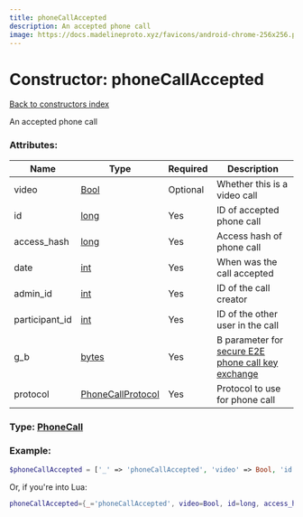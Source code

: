 ```yaml
---
title: phoneCallAccepted
description: An accepted phone call
image: https://docs.madelineproto.xyz/favicons/android-chrome-256x256.png
---
```

# Constructor: phoneCallAccepted  
[Back to constructors index](index.md)



An accepted phone call

### Attributes:

| Name     |    Type       | Required | Description |
|----------|---------------|----------|-------------|
|video|[Bool](../types/Bool.md) | Optional|Whether this is a video call|
|id|[long](../types/long.md) | Yes|ID of accepted phone call|
|access\_hash|[long](../types/long.md) | Yes|Access hash of phone call|
|date|[int](../types/int.md) | Yes|When was the call accepted|
|admin\_id|[int](../types/int.md) | Yes|ID of the call creator|
|participant\_id|[int](../types/int.md) | Yes|ID of the other user in the call|
|g\_b|[bytes](../types/bytes.md) | Yes|B parameter for [secure E2E phone call key exchange](https://core.telegram.org/api/end-to-end/voice-calls)|
|protocol|[PhoneCallProtocol](../types/PhoneCallProtocol.md) | Yes|Protocol to use for phone call|



### Type: [PhoneCall](../types/PhoneCall.md)


### Example:

```php
$phoneCallAccepted = ['_' => 'phoneCallAccepted', 'video' => Bool, 'id' => long, 'access_hash' => long, 'date' => int, 'admin_id' => int, 'participant_id' => int, 'g_b' => 'bytes', 'protocol' => PhoneCallProtocol];
```  


Or, if you're into Lua:

```lua
phoneCallAccepted={_='phoneCallAccepted', video=Bool, id=long, access_hash=long, date=int, admin_id=int, participant_id=int, g_b='bytes', protocol=PhoneCallProtocol}

```


